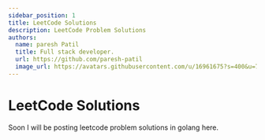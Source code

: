 ```yaml
---
sidebar_position: 1
title: LeetCode Solutions
description: LeetCode Problem Solutions
authors:
  name: paresh Patil
  title: Full stack developer.
  url: https://github.com/paresh-patil
  image_url: https://avatars.githubusercontent.com/u/16961675?s=400&u=70e54719e239d1148c24bc8661a72ee9e59f420d&v=4
---
```


# LeetCode Solutions

Soon I will be posting leetcode problem solutions in golang here.
